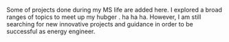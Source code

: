 Some of projects done during my MS life are added here.
I explored a broad ranges of topics to meet up my hubger . ha ha ha. 
However, I am still searching for new innovative projects and guidance in order to be successful as energy engineer. 
